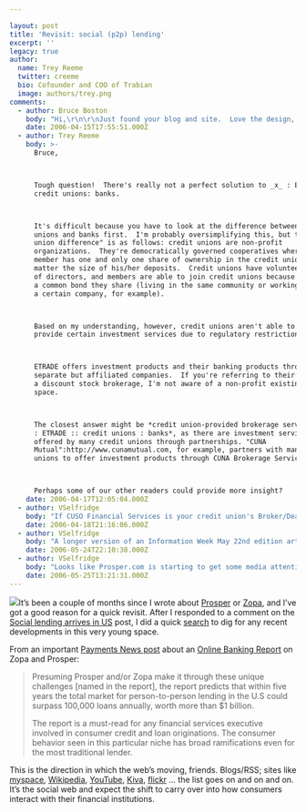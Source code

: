 ```yaml
---

layout: post
title: 'Revisit: social (p2p) lending'
excerpt: ''
legacy: true
author:
  name: Trey Reeme
  twitter: creeme
  bio: Cofounder and COO of Trabian
  image: authors/trey.png
comments:
  - author: Bruce Boston
    body: "Hi,\r\n\r\nJust found your blog and site.  Love the design, love the content.\r\n\r\nQuickQuestion: Do you know of anyone/anything that is the CU equivilant of eTrade.com?  I.e X is to eTrade what CUs are to Banks....\r\n\r\nThanks in advance.\r\n\r\n-bruce boston\r\nQuidStreet.net"
    date: 2006-04-15T17:55:51.000Z
  - author: Trey Reeme
    body: >-
      Bruce,



      Tough question!  There's really not a perfect solution to _x_ : ETRADE ::
      credit unions: banks.



      It's difficult because you have to look at the difference between credit
      unions and banks first.  I'm probably oversimplifying this, but the "credit
      union difference" is as follows: credit unions are non-profit
      organizations.  They're democratically governed cooperatives where each
      member has one and only one share of ownership in the credit union, no
      matter the size of his/her deposits.  Credit unions have volunteer boards
      of directors, and members are able to join credit unions because of
      a common bond they share (living in the same community or working for
      a certain company, for example).



      Based on my understanding, however, credit unions aren't able to directly
      provide certain investment services due to regulatory restrictions.



      ETRADE offers investment products and their banking products through two
      separate but affiliated companies.  If you're referring to their role as
      a discount stock brokerage, I'm not aware of a non-profit existing in this
      space.



      The closest answer might be *credit union-provided brokerage services
      : ETRADE :: credit unions : banks*, as there are investment services
      offered by many credit unions through partnerships. "CUNA
      Mutual":http://www.cunamutual.com, for example, partners with many credit
      unions to offer investment products through CUNA Brokerage Services, Inc.



      Perhaps some of our other readers could provide more insight?
    date: 2006-04-17T12:05:04.000Z
  - author: VSelfridge
    body: "If CUSO Financial Services is your credit union's Broker/Dealer - eVision would be your online \"self-directed\" investing application.\r\n\r\nMore on CUSO Financial Services:\r\nhttps://ola.orcasnet.com/cuso/newsite/\r\n\r\n"
    date: 2006-04-18T21:16:06.000Z
  - author: VSelfridge
    body: "A longer version of an Information Week May 22nd edition article appears on InformationWeek.com at http://www.informationweek.com/showArticle.jhtml;jsessionid=4TAKFH2THKCP4QSNDBCCKH0CJUMEKJVN?articleID=187203312\r\n\r\nArticle touches on both comapnies' plans to \"introduce APIs so programmers can integrate social finance with social networking.\"  \r\n\r\nInteresting."
    date: 2006-05-24T22:10:38.000Z
  - author: VSelfridge
    body: "Looks like Prosper.com is starting to get some media attention...\r\n\r\nA CUNA article:\r\nhttp://www.cuna.org/newsnow/06/system052406-9.html?ref=hed\r\n\r\nAnyone here tried these services yet personally - as a lender or borrower? I'm curious about the user experience..."
    date: 2006-05-25T13:21:31.000Z
---
```


<p><img src='/images/legacy/zopa_logo.gif' class="right"/>It&#8217;s been a couple of months since I wrote about <a href="http://www.prosper.com">Prosper</a> or <a href="http://www.zopa.com">Zopa</a>, and I&#8217;ve got a good reason for a quick revisit.  After I responded to a comment on the <a href="http://www.opensourcecu.com/articles/2006/02/06/social-lending-arrives-in-us">Social lending arrives in US</a> post, I did a quick <a href="http://www.google.com/search?hl=en&#38;lr=&#38;rls=GGGL%2CGGGL%3A2005-09%2CGGGL%3Aen&#38;q=p2p+lending&#38;btnG=Search">search</a> to dig for any recent developments in this very young space.</p>
<p>From an important <a href="http://www.paymentsnews.com/2006/03/online_banking_.html">Payments News post</a> about an <a href="http://www.onlinebankingreport.com/resources/news_detail.html?eid=30&#38;PHPSESSID=200603280359261356104124">Online Banking Report</a> on Zopa and Prosper:</p>
<blockquote><p>Presuming Prosper and/or Zopa make it through these unique challenges [named in the report], the report predicts that within five years the total market for person-to-person lending in the U.S could surpass 100,000 loans annually, worth more than $1 billion.</p><p>The report is a must-read for any financial services executive involved in consumer credit and loan originations. The consumer behavior seen in this particular niche has broad ramifications even for the most traditional lender.</p></blockquote>
<p>This is the direction in which the web&#8217;s moving, friends.  Blogs/RSS; sites like <a href="http://www.myspace.com">myspace</a>, <a href="http://en.wikipedia.org">Wikipedia</a>, <a href="http://www.youtube.com">YouTube</a>, <a href="http://www.kiva.org">Kiva</a>, <a href="http://www.flickr.com">flickr</a> ... the list goes on and on and on.  It&#8217;s the social web and expect the shift to carry over into how consumers interact with their financial institutions.</p>